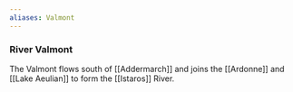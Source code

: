 ```yaml
---
aliases: Valmont
---
```


### River Valmont
The Valmont flows south of [[Addermarch]] and joins the [[Ardonne]] and [[Lake Aeulian]] to form the [[Istaros]] River.
